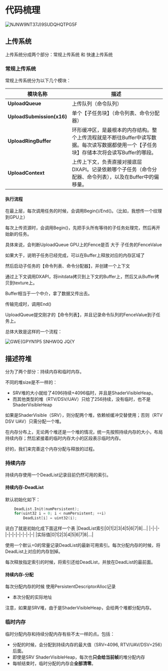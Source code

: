 # 代码梳理

![NJNW9NT37J)9SUDQHQTPG5F](https://github.com/user-attachments/assets/faa9aac3-de80-439c-b226-fa640a3d1cdb)

## 上传系统

上传系统分成两个部分：常规上传系统 和 快速上传系统

### 常规上传系统

常规上传系统分为以下几个模块：

| 模块名称                | 描述                                           |
| ----------------------- | ---------------------------------------------- |
| **UploadQueue**         | 上传队列（命令队列）                           |
| **UploadSubmission(x16)** | 单个【子任务块】（命令列表、命令分配器）         |
| **UploadRingBuffer**    | 环形缓冲区，是最根本的内存结构。整个上传流程就是不断往Buffer中读写数据。每次读写数据都使用一个【子任务块】存储本次将会读写Buffer的哪段。 |
| **UploadContext**       | 上传上下文，负责直接对接底层DXAPI。记录依赖哪个子任务（命令分配器、命令列表），以及在Buffer中的偏移量。 |


#### 执行流程

在最上层，每次调用任务的时候，会调用Begin()/End()。（比如，我想传一个纹理到GPU上）

每次上传资源时，会调用Begin()，先把手头所有等待的子任务处理完，然后再开始新的任务。

具体来说，会判断UploadQueue GPU上的Fence是否 大于 子任务的FenceValue

如果大于，说明子任务已经完成，可以在Buffer上释放对应的内存区域了

然后启动子任务的【命令列表、命令分配器】，并创建一个上下文

通过上下文调用DXAPI，将initdata拷贝到上下文的Buffer上，然后又从Buffer拷贝到texture上。

Buffer相当于一个中介，拿了数据又传出去。

传输完成时，调用End()

UploadQueue提交刚才的【命令列表】，并且记录命令队列的FenceValue到子任务上。

总体大致是这样的一个流程：

![GWE{GPYN1P5 SNHW0Q JQ{Y](https://github.com/user-attachments/assets/252dbaac-c480-49ac-92c2-1e3047c88c27)

## 描述符堆

分为了两个部分：持续内存和临时内存。

不同的堆size是不一样的：
- SRV堆的大小就给了4096持续+4096临时，并且是ShaderVisibleHeap。
- 而其他类型的堆（RTV/DSV/UAV）只给了256持续，没有临时，也不是ShaderVisibleHeap

如果是ShaderVisible（SRV），则分配两个堆，依赖帧缓冲交替使用；否则（RTV DSV UAV）只需分配一个堆。

在内存分布上，无论两个堆还是一个堆的情况，统一先按照持续内存的大小，布局持续内存；然后紧接着的临时内存大小的区段表示临时内存。

好的，我们来完善这个内存分配与释放的过程。

### 持续内存

持续内存使用一个DeadList记录目前仍然可用的索引。

#### 持续内存-DeadList

默认初始化如下：

```C++
    DeadList.Init(numPersistent);
    for(uint32 i = 0; i < numPersistent; ++i)
        DeadList[i] = uint32(i);
```

说白了就是初始化成下面这样一个表
|DeadList索引|0|1|2|3|4|5|6|7|8|...|
|-|-|-|-|-|-|-|-|-|-|-|
|实际值|0|1|2|3|4|5|6|7|8|...|

使用一个默认=0的常量记录DeadList的最新可用索引。每次分配内存的时候，将DeadList上对应的内存划掉。

每次释放指定索引的时候，将索引还给DeadList，并放在DeadList的最前面。

#### 持续内存-分配

每次分配内存的时候 使用PersistentDescriptorAlloc记录

- 本次分配的实际地址

注意，如果是SRV堆，由于是ShaderVisibleHeap，会给两个堆都分配内存。

### 临时内存

临时分配内存和持续分配内存有些不太一样的点。包括：

- 分配的时候，会分配到持续内存的最大值（SRV=4096, RTV/UAV/DSV=256）后面。
- 即使是SRV ShaderVisibleHeap，每次也**只会给当前帧**的堆分配内存
- 每帧结束时，临时分配的内存会**全部清零**。
